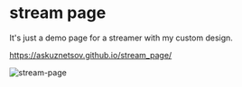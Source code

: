 # stream page

It's just a demo page for a streamer with my custom design.

https://askuznetsov.github.io/stream_page/

![stream-page](/sources/readme.gif)
